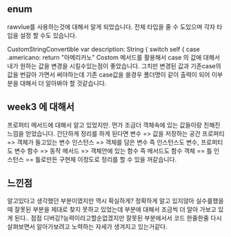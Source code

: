 ## enum
rawvlue를 사용하는것에 대해서 알게 되었습니다.
전체 타입을 줄 수 도있으며 각자 타입을 설정 할 수도 있습니다.

CustomStringConvertible
   var description: String {
        switch self {
        case .americano:
            return "아메리카노"
Costom 메서드를 활용해서 case 의 값에 대해서 내가 원하는 값을 변경을 시킬수있는점이 좋았습니다.
그치만 변경된 값과 기존case의 값을 번갈아 가면서 써야하는데 기존 case값을 쓸경우 폴더명이 같이 출력이 되어 이부분을 대해서 더 알아봐야 할 것같습니다.

## week3 에 대해서
프로퍼티 메서드에 대해서 알고 있었지만. 먼가 조금더 객체속에 있는 값들이랑 친해진 느낌을 얻었습니다.
간단하게 정리를 하게 된다면
변수 => 값을 저장하는 공간
프로퍼티 => 객체가 들고있는 변수
인스턴스 => 객체를 담은 변수
즉 인스턴스도 변수, 프로퍼티도 변수
함수 => 동작
메서드 => 객체안에 있는 함수
즉 메서드도 함수
객체 == 틀
인스턴스 == 틀로만든 구현체
이정도로 정리를 할 수 있을 꺼같습니다.

## 느낀점
알고있다고 생각했던 부분이였지만 역시 확실하게? 정확하게 알고 있지않아 실수를했을때 잘못된 부분을 제대로 찾지 못하고 있었는데 부분에 대해서 조금씩 더 알아 가보고 있게 된다..
점점 디버깅?능력이라고할순없겠지만 잘못된 부분에서서 코드 한줄한줄 다시 살펴보면서 알아가보려고 노력하는 자세가 생겨지고 있는거같다.
